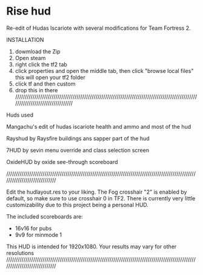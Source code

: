 # Rise hud
Re-edit of Hudas Iscariote with several modifications for Team Fortress 2.

INSTALLATION

1. dowmload the Zip
2. Open steam
3. right click the tf2 tab
4. click properties and open the middle tab, then click "browse local files" this will open your tf2 folder
5. click tf and then custom
6. drop this in there
/////////////////////////////////////////////////////////////////////////////////////////////////////////////////////////////

Huds used

Mangachu's edit of hudas iscariote                                        health and ammo and most of the hud

Rayshud by Raysfire                                                       buildings ans sapper part of the hud

7HUD by sevin                                                             menu override and class selection screen

OxideHUD by oxide                                                         see-through scoreboard

/////////////////////////////////////////////////////////////////////////////////////////////////////////////////////////////


Edit the hudlayout.res to your liking. The Fog crosshair "2" is enabled by default, so make sure to use crosshair 0 in TF2. There is currently very little customizability due to this project being a personal HUD. 

The included scoreboards are:
* 16v16 for pubs 
* 9v9 for minmode 1


This HUD is intended for 1920x1080. Your results may vary for other resolutions
/////////////////////////////////////////////////////////////////////////////////////////////////////////////////////////////
